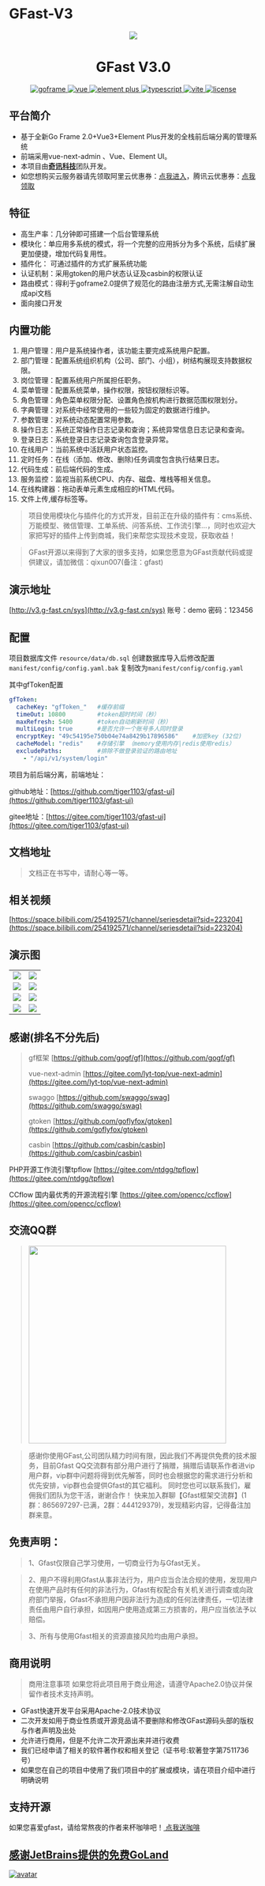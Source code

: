 # GFast-V3
<div align="center">
	<img src="https://yxh-1301841944.cos.ap-chongqing.myqcloud.com/gfast/2022-04-19/gfastlogo.png">
    <p>
        <h1>GFast V3.0</h1>
    </p>
    <p align="center">
        <a href="https://goframe.org/pages/viewpage.action?pageId=1114119" target="_blank">
	        <img src="https://img.shields.io/badge/goframe-2.0-green" alt="goframe">
	    </a>
	    <a href="https://v3.vuejs.org/" target="_blank">
	        <img src="https://img.shields.io/badge/vue.js-vue3.x-green" alt="vue">
	    </a>
	    <a href="https://element-plus.gitee.io/#/zh-CN/component/changelog" target="_blank">
	        <img src="https://img.shields.io/badge/element--plus-%3E1.0.0-blue" alt="element plus">
	    </a>
		<a href="https://www.tslang.cn/" target="_blank">
	        <img src="https://img.shields.io/badge/typescript-%3E4.0.0-blue" alt="typescript">
	    </a>
		<a href="https://vitejs.dev/" target="_blank">
		    <img src="https://img.shields.io/badge/vite-%3E2.0.0-yellow" alt="vite">
		</a>
		<a href="https://gitee.com/lyt-top/vue-next-admin/blob/master/LICENSE" target="_blank">
		    <img src="https://img.shields.io/badge/license-MIT-success" alt="license">
		</a>
	</p>
</div>



## 平台简介
* 基于全新Go Frame 2.0+Vue3+Element Plus开发的全栈前后端分离的管理系统
* 前端采用vue-next-admin 、Vue、Element UI。
* 本项目由<a href="http://www.qjit.cn/" target="_blank"><b>奇讯科技</b></a>团队开发。
* 如您想购买云服务器请先领取阿里云优惠券：[点我进入](https://www.aliyun.com/minisite/goods?userCode=fcor2omk )，腾讯云优惠券：[点我领取](https://cloud.tencent.com/act/cps/redirect?redirect=1062&cps_key=20b1c3842f74986b2894e2c5fcde7ea2&from=console )

## 特征
* 高生产率：几分钟即可搭建一个后台管理系统
* 模块化：单应用多系统的模式，将一个完整的应用拆分为多个系统，后续扩展更加便捷，增加代码复用性。
* 插件化： 可通过插件的方式扩展系统功能
* 认证机制：采用gtoken的用户状态认证及casbin的权限认证
* 路由模式：得利于goframe2.0提供了规范化的路由注册方式,无需注解自动生成api文档 
* 面向接口开发 


## 内置功能

1.  用户管理：用户是系统操作者，该功能主要完成系统用户配置。
2.  部门管理：配置系统组织机构（公司、部门、小组），树结构展现支持数据权限。
3.  岗位管理：配置系统用户所属担任职务。
4.  菜单管理：配置系统菜单，操作权限，按钮权限标识等。
5.  角色管理：角色菜单权限分配、设置角色按机构进行数据范围权限划分。
6.  字典管理：对系统中经常使用的一些较为固定的数据进行维护。
7.  参数管理：对系统动态配置常用参数。
8.  操作日志：系统正常操作日志记录和查询；系统异常信息日志记录和查询。
9. 登录日志：系统登录日志记录查询包含登录异常。
10. 在线用户：当前系统中活跃用户状态监控。
11. 定时任务：在线（添加、修改、删除)任务调度包含执行结果日志。
12. 代码生成：前后端代码的生成。
13. 服务监控：监视当前系统CPU、内存、磁盘、堆栈等相关信息。
14. 在线构建器：拖动表单元素生成相应的HTML代码。
15. 文件上传,缓存标签等。

> 项目使用模块化与插件化的方式开发，目前正在升级的插件有：cms系统、万能模型、微信管理、工单系统、问答系统、工作流引擎...，同时也欢迎大家把写好的插件上传到商城，我们来帮您实现技术变现，获取收益！

> GFast开源以来得到了大家的很多支持，如果您愿意为GFast贡献代码或提供建议，请加微信：qixun007(备注：gfast)

## 演示地址
[http://v3.g-fast.cn/sys](http://v3.g-fast.cn/sys)
账号：demo  密码：123456
## 配置
项目数据库文件 `resource/data/db.sql` 创建数据库导入后修改配置 `manifest/config/config.yaml.bak` 复制改为`manifest/config/config.yaml`  

其中gfToken配置
```yaml
gfToken:
  cacheKey: "gfToken_"   #缓存前缀
  timeOut: 10800         #token超时时间（秒）
  maxRefresh: 5400       #token自动刷新时间（秒）
  multiLogin: true       #是否允许一个账号多人同时登录
  encryptKey: "49c54195e750b04e74a8429b17896586"    #加密key (32位)
  cacheModel: "redis"    #存储引擎 （memory使用内存|redis使用redis）
  excludePaths:          #排除不做登录验证的路由地址
    - "/api/v1/system/login"
```

项目为前后端分离，前端地址：

github地址：[https://github.com/tiger1103/gfast-ui](https://github.com/tiger1103/gfast-ui)

gitee地址：[https://gitee.com/tiger1103/gfast-ui](https://gitee.com/tiger1103/gfast-ui)

## 文档地址
> 文档正在书写中，请耐心等一等。

## 相关视频
[https://space.bilibili.com/254192571/channel/seriesdetail?sid=223204](https://space.bilibili.com/254192571/channel/seriesdetail?sid=223204)

## 演示图

<table>
    <tr>
        <td><img src="https://yxh-1301841944.cos.ap-chongqing.myqcloud.com/gfast/2022-04-19/cje01e1blsg80hagzj.png"/></td>
        <td><img src="https://yxh-1301841944.cos.ap-chongqing.myqcloud.com/gfast/2022-04-19/cje01gckl91kjetl0d.png"/></td>
    </tr>
    <tr>
        <td><img src="https://yxh-1301841944.cos.ap-chongqing.myqcloud.com/gfast/2022-04-19/cje01gckl91ky1lm3d.png"/></td>
        <td><img src="https://yxh-1301841944.cos.ap-chongqing.myqcloud.com/gfast/2022-04-19/cje01kkmk7sc1txfvz.png"/></td>
    </tr>
    <tr>
        <td><img src="https://yxh-1301841944.cos.ap-chongqing.myqcloud.com/gfast/2022-04-19/cje01kkmkfi4syoydw.png"/></td>
        <td><img src="https://yxh-1301841944.cos.ap-chongqing.myqcloud.com/gfast/2022-04-19/cje01s04zq2470mx3r.png"/></td>
    </tr>
	<tr>
        <td><img src="https://yxh-1301841944.cos.ap-chongqing.myqcloud.com/gfast/2022-04-19/cje01kkmkfi4tquojj.png"/></td>
        <td><img src="https://yxh-1301841944.cos.ap-chongqing.myqcloud.com/gfast/2022-04-19/cje01s04zq245k17ta.png"/></td>
    </tr>
</table>

## 感谢(排名不分先后)
> gf框架 [https://github.com/gogf/gf](https://github.com/gogf/gf)
>
> vue-next-admin [https://gitee.com/lyt-top/vue-next-admin](https://gitee.com/lyt-top/vue-next-admin)
>
> swaggo [https://github.com/swaggo/swag](https://github.com/swaggo/swag)
>
>gtoken [https://github.com/goflyfox/gtoken](https://github.com/goflyfox/gtoken)
>
>casbin [https://github.com/casbin/casbin](https://github.com/casbin/casbin)


PHP开源工作流引擎tpflow   [https://gitee.com/ntdgg/tpflow](https://gitee.com/ntdgg/tpflow)

CCflow 国内最优秀的开源流程引擎  [https://gitee.com/opencc/ccflow](https://gitee.com/opencc/ccflow)

## 交流QQ群

> <img src="https://yxh-1301841944.cos.ap-chongqing.myqcloud.com/gfast/2022-04-19/1.png" width="400px"/>  

> 感谢你使用GFast,公司团队精力时间有限，因此我们不再提供免费的技术服务，目前Gfast QQ交流群有部分用户进行了捐赠，捐赠后请联系作者进vip用户群，vip群中问题将得到优先解答，同时也会根据您的需求进行分析和优先安排，vip群也会提供Gfast的其它福利。
> 同时您也可以联系我们，雇佣我们团队为您干活，谢谢合作！
>快来加入群聊【Gfast框架交流群】(1群：865697297-已满，2群：444129379)，发现精彩内容，记得备注加群来意。

## 免责声明：
> 1、Gfast仅限自己学习使用，一切商业行为与Gfast无关。

> 2、用户不得利用Gfast从事非法行为，用户应当合法合规的使用，发现用户在使用产品时有任何的非法行为，Gfast有权配合有关机关进行调查或向政府部门举报，Gfast不承担用户因非法行为造成的任何法律责任，一切法律责任由用户自行承担，如因用户使用造成第三方损害的，用户应当依法予以赔偿。

> 3、所有与使用Gfast相关的资源直接风险均由用户承担。


## 商用说明
> 商用注意事项
如果您将此项目用于商业用途，请遵守Apache2.0协议并保留作者技术支持声明。

* GFast快速开发平台采用Apache-2.0技术协议
* 二次开发如用于商业性质或开源竞品请不要删除和修改GFast源码头部的版权与作者声明及出处
* 允许进行商用，但是不允许二次开源出来并进行收费
* 我们已经申请了相关的软件著作权和相关登记（证书号:软著登字第7511736号）
* 如果您在自己的项目中使用了我们项目中的扩展或模块，请在项目介绍中进行明确说明

## 支持开源
如果您喜爱gfast，请给常熬夜的作者来杯咖啡吧！<a href="https://ys0abw.yuque.com/ys0abw/ephcr9/zo38ua" target="_blank"> 点我送咖啡</a>

## [感谢JetBrains提供的免费GoLand](https://jb.gg/OpenSource)
[![avatar](https://camo.githubusercontent.com/323657c6e81419b8e151e9da4c71f409e3fcc65d630535170c59fe4807dbc905/68747470733a2f2f676f6672616d652e6f72672f646f776e6c6f61642f7468756d626e61696c732f313131343131392f6a6574627261696e732e706e67)](https://jb.gg/OpenSource)
